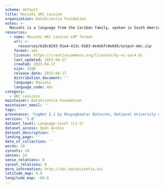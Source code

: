 ```yaml
---
schema: default
title: Macushi UKC Lexicon
organization: DataScientia Foundation
notes: >-
  Macushi is a language from the Cariban family, spoken in South America. The UKC Lexicon of Macushi is represented as a lexico-semantic network. It consists of words, word senses, synsets, as well as sense-level and synset-level relationships.
resources:
  - name: Macushi UKC Lexicon LMF format
    url: >-
      resources/610c8293-91e4-413c-9183-de4ebfc0e845/output-mbc.zip
    format: xml
    license: https://creativecommons.org/licenses/by-nc-sa/4.0/
    last_updated: 2023-04-17
    created: 2023-04-17
    size: 1588
    release_date: 2023-04-17
    distribution_document: ''
    language: Macushi
    language_code: mbc
category:
  - UKC Lexicons
maintainer: DataScientia Foundation
maintainer_email: ''
tags: ''
provenance: 'CogNet 2.1 by Khuyagbaatar Batsuren, National University of Mongolia (http://cognet.ukc.disi.unitn.it); KinDiv: Kinship Diversity 1.0 by Temuulen Khishigsuren (http://ukc.disi.unitn.it/index.php/kinship/); Native Languages of the Americas 2021.11. by Laura Redish and Orrin Lewis (http://www.native-languages.org); Princeton WordNet 2.1 by Princeton University (https://wordnet.princeton.edu)'
version: '1.0'
dataset_level: Language Level (L1-2)
dataset_access: Open Access
dataset_description: ''
landing_page: ''
date_of_collection: ''
words: 10
synsets: 14
senses: 14
sense_relations: 0
synset_relations: 0
more_information: http://ukc.datascientia.eu/
latitude_map: 4.0
longitude_map: -60.0
---
```


